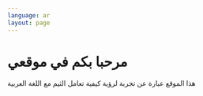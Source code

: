 ```yaml
---
language: ar
layout: page
---
```

# مرحبا بكم في موقعي
هذا الموقع عبارة عن تجربة لرؤية كيفية تعامل الثيم مع اللغة العربية
